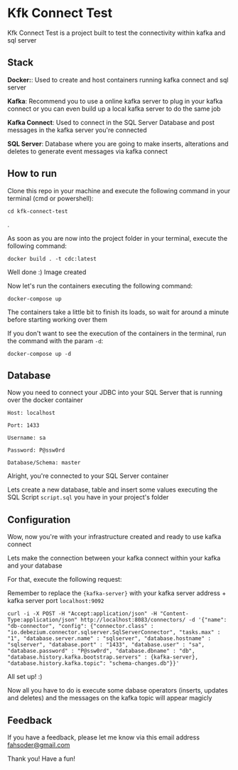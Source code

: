 
# Kfk Connect Test

Kfk Connect Test is a project built to test the connectivity within kafka and sql server



## Stack

**Docker:**: Used to create and host containers running kafka connect and sql server


**Kafka**: Recommend you to use a online kafka server to plug in your kafka connect or you can even build up a local kafka server to do the same job

**Kafka Connect**: Used to connect in the SQL Server Database and post messages in the kafka server you're connected

**SQL Server**: Database where you are going to make inserts, alterations and deletes to generate event messages via kafka connect

## How to run

Clone this repo in your machine and execute the following command in your terminal (cmd or powershell):

`cd kfk-connect-test`

.

As soon as you are now into the project folder in your terminal, execute the following command:

`docker build . -t cdc:latest`


Well done :) Image created

Now let's run the containers executing the following command:

`docker-compose up`

The containers take a little bit to finish its loads, so wait for around a minute before starting working over them

If you don't want to see the execution of the containers in the terminal, run the command with the param `-d`:

`docker-compose up -d`


## Database

Now you need to connect your JDBC into your SQL Server that is running over the docker container

`Host: localhost`

`Port: 1433`

`Username: sa`

`Password: P@ssw0rd`

`Database/Schema: master`


Alright, you're connected to your SQL Server container 

Lets create a new database, table and insert some values executing the SQL Script `script.sql` you have in your project's folder


## Configuration

Wow, now you're with your infrastructure created and ready to use kafka connect

Lets make the connection between your kafka connect within your kafka and your database

For that, execute the following request: 

Remember to replace the `{kafka-server}` with your kafka server address + kafka server port `localhost:9092`

`curl -i -X POST -H "Accept:application/json" -H "Content-Type:application/json" http://localhost:8083/connectors/ -d '{"name": "db-connector", "config": {"connector.class" : "io.debezium.connector.sqlserver.SqlServerConnector", "tasks.max" : "1", "database.server.name" : "sqlserver", "database.hostname" : "sqlserver", "database.port" : "1433", "database.user" : "sa", "database.password" : "P@ssw0rd", "database.dbname" : "db", "database.history.kafka.bootstrap.servers" : {kafka-server}, "database.history.kafka.topic": "schema-changes.db"}}'`

All set up! :)

Now all you have to do is execute some dabase operators (inserts, updates and deletes) and the messages on the kafka topic will appear magicly 
## Feedback

If you have a feedback, please let me know via this email address fahsoder@gmail.com



Thank you! Have a fun!
